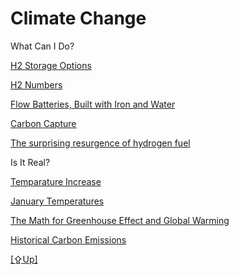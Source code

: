 # Climate Change

What Can I Do?

[H2 Storage Options](../../2020/10/h2-storage.md)

[H2 Numbers](../../2020/07/h2-numbers.md)

[Flow Batteries, Built with Iron and Water](../../2018/07/battery-fueled-by-iron-and-water.md)

[Carbon Capture](../../2019/01/carboncapture.md)

[The surprising resurgence of hydrogen fuel](../../2018/11/the-surprising-resurgence-of-hydrogen.md)

Is It Real?

[Temparature Increase](../../2015/08/temp-increase.md)

[January Temperatures](../../2018/01/january-temperatures.md)

[The Math for Greenhouse Effect and Global Warming](../../2019/07/greenhouse-effect-math.md)

[Historical Carbon Emissions](../../2021/07/historical-carbon-emissions.md)

[[⇪Up]](../..)

